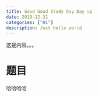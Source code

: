 ```yaml
---
title: Good Good Study Day Day up
date: 2019-12-31
categories: ["Hi"]
description: Just hello world
---
```


这是内容。。。
# 题目
哈哈哈哈